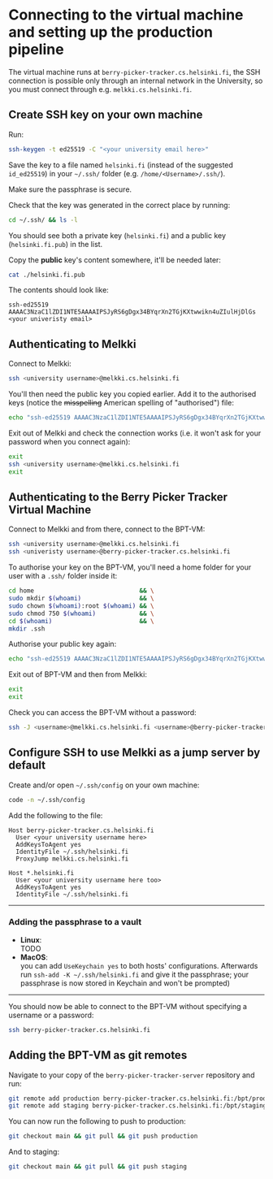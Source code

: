 # Connecting to the virtual machine and setting up the production pipeline

The virtual machine runs at `berry-picker-tracker.cs.helsinki.fi`, the SSH connection is possible only through an internal network in the University, so you must connect through e.g. `melkki.cs.helsinki.fi`.

## Create SSH key on your own machine

Run:

```bash
ssh-keygen -t ed25519 -C "<your university email here>"
```

Save the key to a file named `helsinki.fi` (instead of the suggested `id_ed25519`) in your `~/.ssh/` folder (e.g. `/home/<Username>/.ssh/`).

Make sure the passphrase is secure.

Check that the key was generated in the correct place by running:

```bash
cd ~/.ssh/ && ls -l
```

You should see both a private key (`helsinki.fi`) and a public key (`helsinki.fi.pub`) in the list.

Copy the **public** key's content somewhere, it'll be needed later:

```bash
cat ./helsinki.fi.pub
```

The contents should look like:

```
ssh-ed25519 AAAAC3NzaC1lZDI1NTE5AAAAIPSJyRS6gDgx34BYqrXn2TGjKXtwwikn4uZIulHjDlGs <your univeristy email>
```

## Authenticating to Melkki

Connect to Melkki:

```bash
ssh <university username>@melkki.cs.helsinki.fi
```

You'll then need the public key you copied earlier. Add it to the authorised keys (notice the ~~misspelling~~ American spelling of "authorised") file:

```bash
echo "ssh-ed25519 AAAAC3NzaC1lZDI1NTE5AAAAIPSJyRS6gDgx34BYqrXn2TGjKXtwwikn4uZIulHjDlGs your.name@the.university.fi" >> ~/.ssh/authorized_keys
```

Exit out of Melkki and check the connection works (i.e. it won't ask for your password when you connect again):

```bash
exit
ssh <university username>@melkki.cs.helsinki.fi
exit
```

## Authenticating to the Berry Picker Tracker Virtual Machine

Connect to Melkki and from there, connect to the BPT-VM:

```bash
ssh <university username>@melkki.cs.helsinki.fi
ssh <univeristy username>@berry-picker-tracker.cs.helsinki.fi
```

To authorise your key on the BPT-VM, you'll need a home folder for your user with a `.ssh/` folder inside it:

```bash
cd home                             && \
sudo mkdir $(whoami)                && \
sudo chown $(whoami):root $(whoami) && \
sudo chmod 750 $(whoami)            && \
cd $(whoami)                        && \
mkdir .ssh
```

Authorise your public key again:

```bash
echo "ssh-ed25519 AAAAC3NzaC1lZDI1NTE5AAAAIPSJyRS6gDgx34BYqrXn2TGjKXtwwikn4uZIulHjDlGs your.name@the.university.fi" >> ~/.ssh/authorized_keys
```

Exit out of BPT-VM and then from Melkki:

```bash
exit
exit
```

Check you can access the BPT-VM without a password:

```bash
ssh -J <username>@melkki.cs.helsinki.fi <username>@berry-picker-tracker.cs.helsinki.fi
```

## Configure SSH to use Melkki as a jump server by default

Create and/or open `~/.ssh/config` on your own machine:

```bash
code -n ~/.ssh/config
```

Add the following to the file:

```
Host berry-picker-tracker.cs.helsinki.fi
  User <your university username here>
  AddKeysToAgent yes
  IdentityFile ~/.ssh/helsinki.fi
  ProxyJump melkki.cs.helsinki.fi

Host *.helsinki.fi
  User <your university username here too>
  AddKeysToAgent yes
  IdentityFile ~/.ssh/helsinki.fi
```

---

### Adding the passphrase to a vault

- **Linux**:  
  TODO
- **MacOS**:  
  you can add `UseKeychain yes` to both hosts' configurations. Afterwards run `ssh-add -K ~/.ssh/helsinki.fi` and give it the passphrase; your passphrase is now stored in Keychain and won't be prompted)

---

You should now be able to connect to the BPT-VM without specifying a username or a password:

```bash
ssh berry-picker-tracker.cs.helsinki.fi
```

## Adding the BPT-VM as git remotes

Navigate to your copy of the `berry-picker-tracker-server` repository and run:

```bash
git remote add production berry-picker-tracker.cs.helsinki.fi:/bpt/production/code/.git && \
git remote add staging berry-picker-tracker.cs.helsinki.fi:/bpt/staging/code/.git
```

You can now run the following to push to production:

```bash
git checkout main && git pull && git push production
```

And to staging:

```bash
git checkout main && git pull && git push staging
```
